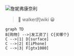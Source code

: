 ![詹妮弗康奈利](http://www.interbible.org/interBible/source/culture/2014/clt_140228b.jpg)
> :memo: walker的wiki :grinning:
```mermaid
graph TD
B[购物] -->|发工资了| C{买哪个}
C -->|1| D[surface]
C -->|2| E[iPhone]
C -->|3| F[gtx1080]
```